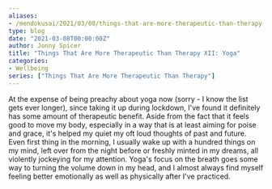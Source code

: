 ```yaml
---
aliases:
- /mendokusai/2021/03/08/things-that-are-more-therapeutic-than-therapy-xii-yoga
type: blog
date: "2021-03-08T00:00:00Z"
author: Jonny Spicer
title: "Things That Are More Therapeutic Than Therapy XII: Yoga"
categories:
- Wellbeing
series: ["Things That Are More Therapeutic Than Therapy"]
---
```

At the expense of being preachy about yoga now (sorry - I know the list gets ever longer), since taking it up during lockdown, I've found it definitely has some amount of therapeutic
benefit. Aside from the fact that it feels good to move my body, especially in a way that is at least aiming for poise and grace, it's helped my quiet my oft loud thoughts of past
and future. Even first thing in the morning, I usually wake up with a hundred things on my mind, left over from the night before or freshly minted in my dreams, all violently
jockeying for my attention. Yoga's focus on the breath goes some way to turning the volume down in my head, and I almost always find myself feeling better emotionally as well as
physically after I've practiced.
